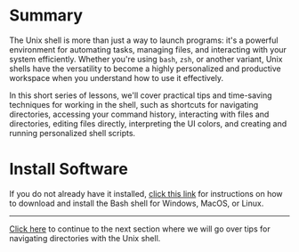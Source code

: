 # Summary
The Unix shell is more than just a way to launch programs: it's a powerful environment for automating tasks, managing files, and interacting with your system efficiently. Whether you're using `bash`, `zsh`, or another variant, Unix shells have the versatility to become a highly personalized and productive workspace when you understand how to use it effectively. 

In this short series of lessons, we'll cover practical tips and time-saving techniques for working in the shell, such as shortcuts for navigating directories, accessing your command history, interacting with files and directories, editing files directly, interpreting the UI colors, and creating and running personalized shell scripts. 

# Install Software
If you do not already have it installed, [click this link](https://carpentries.github.io/workshop-template/install_instructions/#shell) for instructions on how to download and install the Bash shell for Windows, MacOS, or Linux. 

---

[Click here](02_navigation.md) to continue to the next section where we will go over tips for navigating directories with the Unix shell.